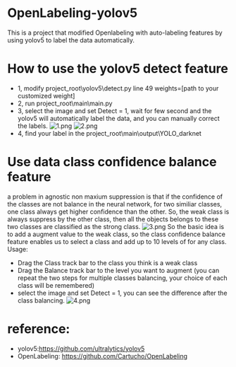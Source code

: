# OpenLabeling-yolov5

This is a project that modified Openlabeling with auto-labeling features by using yolov5 to label the data automatically.

# How to use the yolov5 detect feature 
+ 1, modify project_root\yolov5\detect.py line 49 weights=[path to your customized weight]
+ 2, run project_root\main\main.py
+ 3, select the image and set Detect = 1, wait for few second and the yolov5 will automatically label the data, and you can manually correct the labels.
![1.png](https://raw.github.com/cagehao/OpenLabeling-yolov5/master/1.png)
![2.png](https://raw.github.com/cagehao/OpenLabeling-yolov5/master/2.png)
+ 4, find your label in the project_root\main\output\YOLO_darknet

# Use data class confidence balance feature
a problem in agnostic non maxium suppression is that if the confidence of the classes are not balance in the neural network, for two similiar classes, one class always get higher confidence than the other. So, the weak class is always suppress by the other class, then all the objects belongs to these two classes are classified as the strong class.
![3.png](https://raw.github.com/cagehao/OpenLabeling-yolov5/master/3.png)
So the basic idea is to add a augment value to the weak class, so the class confidence balance feature enables us to select a class and add up to 10 levels of for any class.
Usage: 
+ Drag the Class track bar to the class you think is a weak class
+ Drag the Balance track bar to the level you want to augment
(you can repeat the two steps for multiple classes balancing, your choice of each class will be remembered)
+ select the image and set Detect = 1, you can see the difference after the class balancing.
![4.png](https://raw.github.com/cagehao/OpenLabeling-yolov5/master/4.png)
# reference:
+ yolov5:https://github.com/ultralytics/yolov5
+ OpenLabeling: https://github.com/Cartucho/OpenLabeling
